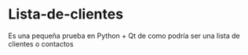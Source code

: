 # Lista-de-clientes
Es una pequeña prueba en Python + Qt de como podría ser una lista de clientes o contactos
